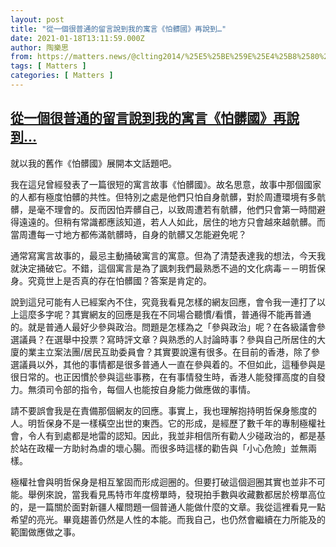 ```yaml
---
layout: post
title: "從一個很普通的留言說到我的寓言《怕髒國》再說到…"
date: 2021-01-18T13:11:59.000Z
author: 陶樂思
from: https://matters.news/@clting2014/%25E5%25BE%259E%25E4%25B8%2580%25E5%2580%258B%25E5%25BE%2588%25E6%2599%25AE%25E9%2580%259A%25E7%259A%2584%25E7%2595%2599%25E8%25A8%2580%25E8%25AA%25AA%25E5%2588%25B0%25E6%2588%2591%25E7%259A%2584%25E5%25AF%2593%25E8%25A8%2580-%25E6%2580%2595%25E9%25AB%2592%25E5%259C%258B-%25E5%2586%258D%25E8%25AA%25AA%25E5%2588%25B0-bafyreiesvrmww3khukhxe24ftr7khai5udtyxm3ggn5w5emp6rapdhn46i
tags: [ Matters ]
categories: [ Matters ]
---
```

<!--1610975519000-->
[從一個很普通的留言說到我的寓言《怕髒國》再說到…](https://matters.news/@clting2014/%25E5%25BE%259E%25E4%25B8%2580%25E5%2580%258B%25E5%25BE%2588%25E6%2599%25AE%25E9%2580%259A%25E7%259A%2584%25E7%2595%2599%25E8%25A8%2580%25E8%25AA%25AA%25E5%2588%25B0%25E6%2588%2591%25E7%259A%2584%25E5%25AF%2593%25E8%25A8%2580-%25E6%2580%2595%25E9%25AB%2592%25E5%259C%258B-%25E5%2586%258D%25E8%25AA%25AA%25E5%2588%25B0-bafyreiesvrmww3khukhxe24ftr7khai5udtyxm3ggn5w5emp6rapdhn46i)
------

<div>
<p>就以我的舊作《怕髒國》展開本文話題吧。</p><p>我在這兒曾經發表了一篇很短的寓言故事《怕髒國》。故名思意，故事中那個國家的人都有極度怕髒的共性。但特別之處是他們只怕自身骯髒，對於周遭環境有多骯髒，是毫不理會的。反而因怕弄髒自己，以致周遭若有骯髒，他們只會第一時間避得遠遠的。但稍有常識都應該知道，若人人如此，居住的地方只會越來越骯髒。而當周遭每一寸地方都佈滿骯髒時，自身的骯髒又怎能避免呢？</p><p>通常寫寓言故事的，最忌主動捅破寓言的寓意。但為了清楚表達我的想法，今天我就決定捅破它。不錯，這個寓言是為了諷刺我們最熟悉不過的文化病毒－－明哲保身。究竟世上是否真的存在怕髒國？答案是肯定的。</p><p>說到這兒可能有人已經案內不住，究竟我看見怎樣的網友回應，會令我一連打了以上這麼多字呢？其實網友的回應是我在不同場合聽慣/看慣，普通得不能再普通的。就是普通人最好少參與政治。問題是怎樣為之「參與政治」呢？在各級議會參選議員？在選舉中投票？寫時評文章？與熟悉的人討論時事？參與自己所居住的大廈的業主立案法團/居民互助委員會？其實要說還有很多。在目前的香港，除了參選議員以外，其他的事情都是很多普通人一直在參與着的。不但如此，這種參與是很日常的。也正因慣於參與這些事務，在有事情發生時，香港人能發揮高度的自發力。無須司令部的指令，每個人也能按自身能力做應做的事情。</p><p>請不要誤會我是在責備那個網友的回應。事實上，我也理解抱持明哲保身態度的人。明哲保身不是一樣橫空出世的東西。它的形成，是經歷了數千年的專制極權社會，令人有到處都是地雷的認知。因此，我並非相信所有勸人少碰政治的，都是基於站在政權一方助紂為虐的壞心腸。而很多時這樣的勸告與「小心危險」並無兩樣。</p><p>極權社會與明哲保身是相互鞏固而形成迴圈的。但要打破這個迴圈其實也並非不可能。舉例來說，當我看見馬特市年度榜單時，發現拍手數與收藏數都居於榜單高位的，是一篇關於面對新疆人權問題一個普通人能做什麼的文章。我從這裡看見一點希望的亮光。畢竟趨善仍然是人性的本能。而我自己，也仍然會繼續在力所能及的範圍做應做之事。</p>
</div>
